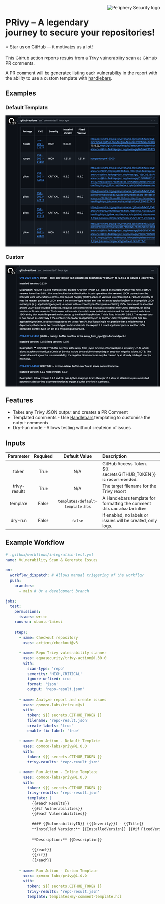 <a href="https://periphery.security/">
    <img src="https://cdn.prod.website-files.com/67769f7bf6f3ca67f529bf9a/6777ce8b9b7bafeef0c905bf_Periphery-Logo-White-RGB.svg" alt="Periphery Security logo" title="Periphery Security" align="right" height="45" />
</a>

# PRivy – A legendary journey to secure your repositories!

:star: Star us on GitHub — it motivates us a lot!

This GitHub action reports results from a
[Trivy](https://github.com/aquasecurity/trivy) vulnerability scan as GitHub PR
comments.

A PR comment will be generated listing each vulnerability in the report with the
ability to use a custom template with [handlebars](https://handlebarsjs.com/).

## Examples

### Default Template:

![Default](images/default-template.png)

### Custom

![Custom](images/custom-template.png)

## Features

- Takes any Trivy JSON output and creates a PR Comment
- Templated comments - Use [Handlebars](https://handlebarsjs.com/) templating to
  customise the output comments.
- Dry-Run mode - Allows testing without createion of issues

## Inputs

|   Parameter   | Required |          Default Value           | Description                                                              |
| :-----------: | :------: | :------------------------------: | :----------------------------------------------------------------------- |
|     token     |   True   |               N/A                | GitHub Access Token.<br>${{ secrets.GITHUB_TOKEN }} is recommended.      |
| trivy-results |   True   |               N/A                | The target filename for the Trivy report                                 |
|   template    |  False   | `templates/default-template.hbs` | A Handlebars template for formatting the comment this can also be inline |
|    dry-run    |  False   |             `false`              | If enabled, no labels or issues will be created, only logs.              |

## Example Workflow

```yaml
# .github/workflows/integration-test.yml
name: Vulnerability Scan & Generate Issues

on:
  workflow_dispatch: # Allows manual triggering of the workflow
  push:
    branches:
      - main # Or a development branch

jobs:
  test:
    permissions:
      issues: write
    runs-on: ubuntu-latest

    steps:
      - name: Checkout repository
        uses: actions/checkout@v3

      - name: Repo Trivy vulnerability scanner
        uses: aquasecurity/trivy-action@0.30.0
        with:
          scan-type: 'repo'
          severity: 'HIGH,CRITICAL'
          ignore-unfixed: true
          format: 'json'
          output: 'repo-result.json'

      - name: Analyze report and create issues
        uses: qomodo-labs/trissue@v1
        with:
          token: ${{ secrets.GITHUB_TOKEN }}
          filename: 'repo-result.json'
          create-labels: 'true'
          enable-fix-label: 'true'

      - name: Run Action - Default Template
        uses: qomodo-labs/privy@1.0.0
        with:
          token: ${{ secrets.GITHUB_TOKEN }}
          trivy-results: 'repo-result.json'

      - name: Run Action - Inline Template
        uses: qomodo-labs/privy@1.0.0
        with:
          token: ${{ secrets.GITHUB_TOKEN }}
          trivy-results: 'repo-result.json'
          template: |
            {{#each Results}}
            {{#if Vulnerabilities}}
            {{#each Vulnerabilities}}

            #### {{VulnerabilityID}} ({{Severity}}) - {{Title}}
            **Installed Version:** {{InstalledVersion}} {{#if FixedVersion}}**Fixed version:** {{FixedVersion}}{{/if}}

            **Description:** {{Description}}

            {{/each}}
            {{/if}}
            {{/each}}

      - name: Run Action - Custom Template
        uses: qomodo-labs/privy@1.0.0
        with:
          token: ${{ secrets.GITHUB_TOKEN }}
          trivy-results: 'repo-result.json'
          template: templates/my-comment-template.hbl
```
